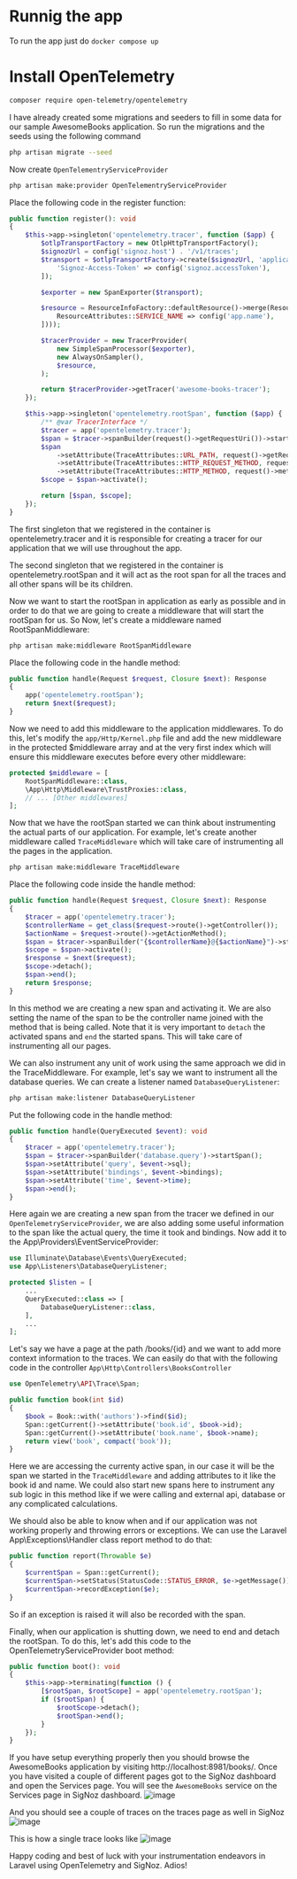 # Runnig the app
To run the app just do `docker compose up`

# Install OpenTelemetry

```bash
composer require open-telemetry/opentelemetry
```

I have already created some migrations and seeders to fill in some data for our sample AwesomeBooks application. So run the migrations and the seeds using the following command

```bash
php artisan migrate --seed
```

Now create `OpenTelementryServiceProvider`

```bash
php artisan make:provider OpenTelementryServiceProvider
```

Place the following code in the register function:

```php
public function register(): void
{
    $this->app->singleton('opentelemetry.tracer', function ($app) {
        $otlpTransportFactory = new OtlpHttpTransportFactory();
        $signozUrl = config('signoz.host') . '/v1/traces';
        $transport = $otlpTransportFactory->create($signozUrl, 'application/json', [
            'Signoz-Access-Token' => config('signoz.accessToken'),
        ]);

        $exporter = new SpanExporter($transport);

        $resource = ResourceInfoFactory::defaultResource()->merge(ResourceInfo::create(Attributes::create([
            ResourceAttributes::SERVICE_NAME => config('app.name'),
        ])));

        $tracerProvider = new TracerProvider(
            new SimpleSpanProcessor($exporter),
            new AlwaysOnSampler(),
            $resource,
        );

        return $tracerProvider->getTracer('awesome-books-tracer');
    });

    $this->app->singleton('opentelemetry.rootSpan', function ($app) {
        /** @var TracerInterface */
        $tracer = app('opentelemetry.tracer');
        $span = $tracer->spanBuilder(request()->getRequestUri())->startSpan();
        $span
            ->setAttribute(TraceAttributes::URL_PATH, request()->getRequestUri())
            ->setAttribute(TraceAttributes::HTTP_REQUEST_METHOD, request()->method())
            ->setAttribute(TraceAttributes::HTTP_METHOD, request()->method());
        $scope = $span->activate();

        return [$span, $scope];
    });
}
```

The first singleton that we registered in the container is opentelemetry.tracer and it is responsible for creating a tracer for our application that we will use throughout the app.

The second singleton that we registered in the container is opentelemetry.rootSpan and it will act as the root span for all the traces and all other spans will be its children.

Now we want to start the rootSpan in application as early as possible and in order to do that we are going to create a middleware that will start the rootSpan for us. So Now, let's create a middleware named RootSpanMiddleware:

```bash
php artisan make:middleware RootSpanMiddleware
```

Place the following code in the handle method:

```php
public function handle(Request $request, Closure $next): Response
{
    app('opentelemetry.rootSpan');
    return $next($request);
}
```

Now we need to add this middleware to the application middlewares. To do this, let's modify the `app/Http/Kernel.php` file and add the new middleware in the protected $middleware array and at the very first index which will ensure this middleware executes before every other middleware:

```php
protected $middleware = [
    RootSpanMiddleware::class,
    \App\Http\Middleware\TrustProxies::class,
    // ... [Other middlewares]
];
```

Now that we have the rootSpan started we can think about instrumenting the actual parts of our application. For example, let's create another middleware called `TraceMiddleware` which will take care of instrumenting all the pages in the application.

```bash
php artisan make:middleware TraceMiddleware
```

Place the following code inside the handle method:

```php
public function handle(Request $request, Closure $next): Response
{
    $tracer = app('opentelemetry.tracer');
    $controllerName = get_class($request->route()->getController());
    $actionName = $request->route()->getActionMethod();
    $span = $tracer->spanBuilder("{$controllerName}@{$actionName}")->startSpan();
    $scope = $span->activate();
    $response = $next($request);
    $scope->detach();
    $span->end();
    return $response;
}
```

In this method we are creating a new span and activating it. We are also setting the name of the span to be the controller name joined with the method that is being called.
Note that it is very important to `detach` the activated spans and `end` the started spans. This will take care of instrumenting all our pages.

We can also instrument any unit of work using the same approach we did in the TraceMiddleware. For example, let's say we want to instrument all the database queries. We can create a listener named `DatabaseQueryListener`:

```bash
php artisan make:listener DatabaseQueryListener
```

Put the following code in the handle method:

```php
public function handle(QueryExecuted $event): void
{
    $tracer = app('opentelemetry.tracer');
    $span = $tracer->spanBuilder('database.query')->startSpan();
    $span->setAttribute('query', $event->sql);
    $span->setAttribute('bindings', $event->bindings);
    $span->setAttribute('time', $event->time);
    $span->end();
}
```

Here again we are creating a new span from the tracer we defined in our `OpenTelemetryServiceProvider`, we are also adding some useful information to the span like the actual query, the time it took and bindings.
Now add it to the App\Providers\EventServiceProvider:

```php
use Illuminate\Database\Events\QueryExecuted;
use App\Listeners\DatabaseQueryListener;

protected $listen = [
    ...
    QueryExecuted::class => [
        DatabaseQueryListener::class,
    ],
    ...
];
```

Let's say we have a page at the path /books/{id} and we want to add more context information to the traces.
We can easily do that with the following code in the controller `App\Http\Controllers\BooksController`

```php
use OpenTelemetry\API\Trace\Span;

public function book(int $id)
{
    $book = Book::with('authors')->find($id);
    Span::getCurrent()->setAttribute('book.id', $book->id);
    Span::getCurrent()->setAttribute('book.name', $book->name);
    return view('book', compact('book'));
}
```

Here we are accessing the currenty active span, in our case it will be the span we started in the `TraceMiddleware` and adding attributes to it like the book id and name. We could also start new spans here to instrument any sub logic in this method like if we were calling and external api, database or any complicated calculations.

We should also be able to know when and if our application was not working properly and throwing errors or exceptions. We can use the Laravel App\Exceptions\Handler class report method to do that:

```php
public function report(Throwable $e)
{
    $currentSpan = Span::getCurrent();
    $currentSpan->setStatus(StatusCode::STATUS_ERROR, $e->getMessage());
    $currentSpan->recordException($e);
}
```

So if an exception is raised it will also be recorded with the span.

Finally, when our application is shutting down, we need to end and detach the rootSpan. To do this, let's add this code to the OpenTelemetryServiceProvider boot method:

```php
public function boot(): void
{
    $this->app->terminating(function () {
        [$rootSpan, $rootScope] = app('opentelemetry.rootSpan');
        if ($rootSpan) {
            $rootScope->detach();
            $rootSpan->end();
        }
    });
}
```

If you have setup everything properly then you should browse the AwesomeBooks application by visiting http://localhost:8981/books/. Once you have visited a couple of different pages got to the SigNoz dashboard and open the Services page. You will see the `AwesomeBooks` service on the Services page in SigNoz dashboard.
![image](https://github.com/sajjad26/laravel-open-telemetry-signoz-example/assets/1017555/bdf0c0da-7d55-48ff-a56e-71c69e0e0fcd)

And you should see a couple of traces on the traces page as well in SigNoz
![image](https://github.com/sajjad26/laravel-open-telemetry-signoz-example/assets/1017555/f9ba2d2b-1126-49e1-a0fe-0b4c9ea81961)

This is how a single trace looks like
![image](https://github.com/sajjad26/laravel-open-telemetry-signoz-example/assets/1017555/ecc5c187-5e87-41e5-98c5-1270d69a5d28)


Happy coding and best of luck with your instrumentation endeavors in Laravel using OpenTelemetry and SigNoz. Adios!
